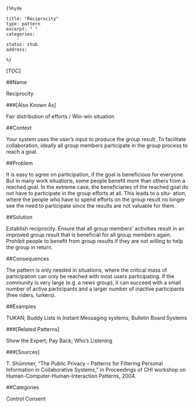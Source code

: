     {%hyde

    title: "Reciprocity"
    type: pattern
    excerpt: " "
    categories:
        - 
    status: stub
    address:

    %}

[TOC]


##Name
<!--Primary name the pattern is known by.-->

Reciprocity

###[Also Known As]
<!-- All other names the pattern is known by.-->

Fair distribution of efforts / Win-win situation

<!--##Summary-->
<!-- One short paragraph summarising the pattern.-->

 

##Context
<!-- The situations in which the pattern may apply.-->

Your system uses the user’s input to produce the group result. To facilitate collaboration, ideally all group members participate in the group process to reach a goal.

##Problem
<!-- The problem a pattern addresses, including a list of forces describing why a problem might be difficult to solve.-->

It is easy to agree on participation, if the goal is beneficious for everyone. But in many work situations, some people benefit more than others from a reached goal. In the extreme case, the beneficiaries of the reached goal do not have to participate in the group efforts at all. This leads to a situ- ation, where the people who have to spend efforts on the group result no longer see the need to participate since the results are not valuable for them.

##Solution
<!-- A concise description of how the pattern addresses the problem.-->

Establish reciprocity. Ensure that all group members’ activities result in an improved group result that is beneficial for all group members again. Prohibit people to benefit from group results if they are not willing to help the group in return.

<!--###[Structure]-->
<!--A detailed specification of the structural aspects of the pattern. A class diagram if applicable.-->



<!--###[Implementation]-->
<!--Guidelines for implementing the pattern; code fragments; suggested PETS; policy fragments.-->



##Consequences
<!--The advantages (benefits) and disadvantages (liabilities) of applying the pattern.-->

The pattern is only needed in situations, where the critical mass of participation can only be reached with most users participating. If the community is very large (e.g. a news group), it can succeed with a small number of active participants and a larger number of inactive participants (free riders, lurkers).

<!--###[Constraints]-->
<!-- limitations as a consequence of applying the pattern.-->



##Examples
<!--Motivational example to see how the pattern is applied.-->

TUKAN; Buddy Lists in Instant Messaging systems; Bulletin Board Systems

<!--###[Known Uses]-->
<!-- Pointers to various applications of the pattern.-->



<!--##See Also-->
<!-- Any pointers to relevant information, not contained in the subfields below.-->



###[Related Patterns]
<!-- Supporting and conflicting patterns-->

Show the Expert; Pay Back; Who’s Listening

###[Sources]
<!-- References to the original source of the pattern.-->

T. Shümmer, “The Public Privacy – Patterns for Filtering Personal Information in Collaborative Systems,” in Proceedings of CHI workshop on Human-Computer-Human-Interaction Patterns, 2004.

<!--##General Comments-->
<!-- Separate discussion on the pattern.-->



##Categories
<!-- Placeholder for future agreed upon categories as per collaboration's evaluation.-->
Control
Consent

<!--##Tags-->
<!-- User definable descriptors for additional correlation.-->




